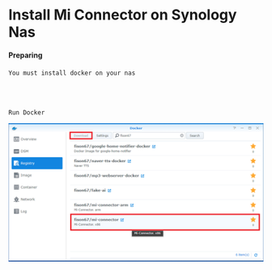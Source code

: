 # Install Mi Connector on Synology Nas


#### Preparing
```
You must install docker on your nas
```
<br/><br/>


```
Run Docker
```
![search](./imgs/install/nas/search.png) 
